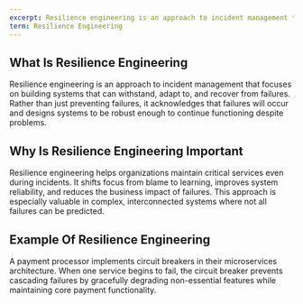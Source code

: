 ```yaml
---
excerpt: Resilience engineering is an approach to incident management that focuses on building systems that can withstand, adapt to, and recover from failures.
term: Resilience Engineering
---
```

## What Is Resilience Engineering

Resilience engineering is an approach to incident management that focuses on building systems that can withstand, adapt to, and recover from failures. Rather than just preventing failures, it acknowledges that failures will occur and designs systems to be robust enough to continue functioning despite problems.

## Why Is Resilience Engineering Important

Resilience engineering helps organizations maintain critical services even during incidents. It shifts focus from blame to learning, improves system reliability, and reduces the business impact of failures. This approach is especially valuable in complex, interconnected systems where not all failures can be predicted.

## Example Of Resilience Engineering

A payment processor implements circuit breakers in their microservices architecture. When one service begins to fail, the circuit breaker prevents cascading failures by gracefully degrading non-essential features while maintaining core payment functionality.